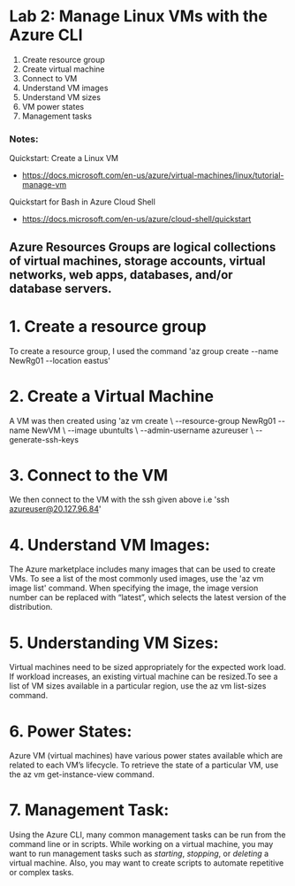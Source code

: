 # Lab 2: Manage Linux VMs with the Azure CLI

1. Create resource group
2. Create virtual machine
3. Connect to VM
4. Understand VM images
5. Understand VM sizes
6. VM power states
7. Management tasks

### Notes:

Quickstart: Create a Linux VM
* https://docs.microsoft.com/en-us/azure/virtual-machines/linux/tutorial-manage-vm

Quickstart for Bash in Azure Cloud Shell
* https://docs.microsoft.com/en-us/azure/cloud-shell/quickstart


## Azure Resources Groups are logical collections of virtual machines, storage accounts, virtual networks, web apps, databases, and/or database servers.
# 1. Create a resource group
To create a resource group, I used the command 'az group create --name NewRg01 --location eastus'
# 2. Create a Virtual Machine
 A VM was then created using 'az vm create \ --resource-group NewRg01 --name NewVM \ --image ubuntults \ --admin-username azureuser \ --generate-ssh-keys
# 3. Connect to the VM
We then connect to the VM with the ssh given above i.e 'ssh azureuser@20.127.96.84'

# 4. Understand VM Images: 
The Azure marketplace includes many images that can be used to create VMs. To see a list of the most commonly used images, use the 'az vm image list' command. When specifying the image, the image version number can be replaced with “latest”, which selects the latest version of the distribution.

# 5. Understanding VM Sizes: 
 Virtual machines need to be sized appropriately for the expected work load. If workload increases, an existing virtual machine can be resized.To see a list of VM sizes available in a particular region, use the az vm list-sizes command.

# 6. Power States:
 Azure VM (virtual machines) have various power states available which are related to each VM’s lifecycle. To retrieve the state of a particular VM, use the az vm get-instance-view command. 

# 7. Management Task: 
Using the Azure CLI, many common management tasks can be run from the command line or in scripts.  While working on a virtual machine, you may want to run management tasks such as *starting*, *stopping*, or *deleting* a virtual machine. Also, you may want to create scripts to automate repetitive or complex tasks. 
